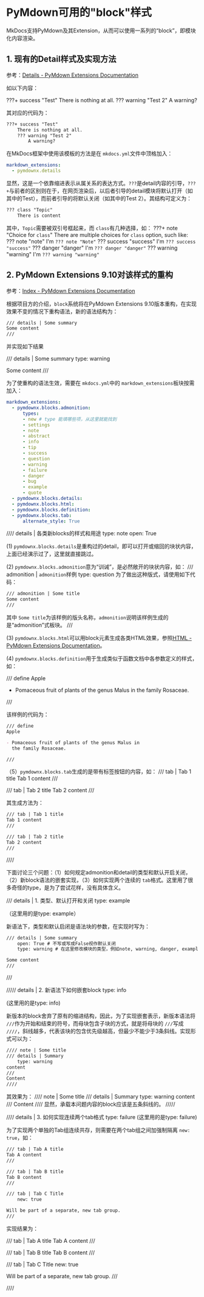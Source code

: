 # PyMdown可用的"block"样式

MkDocs支持PyMdown及其Extension，从而可以使用一系列的“block”，即模块化内容渲染。

## 1. 现有的Detail样式及实现方法

参考：[Details - PyMdown Extensions Documentation](https://facelessuser.github.io/pymdown-extensions/extensions/details/)

如以下内容：

???+ success "Test"
    There is nothing at all.
    ??? warning "Test 2"
        A warning?

其对应的代码为：

```markdown
???+ success "Test"
    There is nothing at all.
    ??? warning "Test 2"
        A warning?
```

在MkDocs框架中使用该模板的方法是在 `mkdocs.yml`文件中顶格加入：

```yaml
markdown_extensions:
  - pymdownx.details
```

显然，这是一个依靠缩进表示从属关系的表达方式。`???`是detail内容的引导，`???+`与前者的区别则在于，在网页渲染后，以后者引导的detail模块将默认打开（如其中的Test），而前者引导的将默认关闭（如其中的Test 2）。其结构可定义为：

```markdown
??? class "Topic"
    There is content
```

其中，`Topic`需要被双引号框起来，而 `class`有几种选择，如：
???+ note "Choice for `class`"
    There are multiple choices for `class` option, such like:
    ??? note "note"
        I'm `??? note "Note"`
    ??? success "success"
        I'm `??? success "success"`
    ??? danger "danger"
        I'm `??? danger "danger"`
    ??? warning "warning"
        I'm `??? warning "warning"`

## 2. PyMdown Extensions 9.10对该样式的重构

参考：[Index - PyMdown Extensions Documentation](https://facelessuser.github.io/pymdown-extensions/extensions/blocks/)

根据项目方的介绍，`block`系统将在PyMdown Extensions 9.10版本重构，在实现效果不变的情况下重构语法，新的语法结构为：

```markdown
/// details | Some summary
Some content
///
```

并实现如下结果

/// details | Some summary
    type: warning

Some content
///

为了使重构的语法生效，需要在 `mkdocs.yml`中的 `markdown_extensions`板块按需加入：

```yaml
markdown_extensions:
  - pymdownx.blocks.admonition:
      types:
      - new # type 能填哪些项，从这里就能找到
      - settings
      - note
      - abstract
      - info
      - tip
      - success
      - question
      - warning
      - failure
      - danger
      - bug
      - example
      - quote
  - pymdownx.blocks.details:
  - pymdownx.blocks.html:
  - pymdownx.blocks.definition:
  - pymdownx.blocks.tab:
      alternate_style: True
```

//// details | 各类新blocks的样式和用途
    type: note
    open: True

(1) `pymdownx.blocks.details`是重构过的detail，即可以打开或缩回的块状内容，上面已经演示过了，这里就直接跳过。

(2) `pymdownx.blocks.admonition`意为“训诫”，是必然敞开的块状内容，如：
/// admonition | `admonition`样例
    type: question
为了做出这种版式，请使用如下代码：

```markdown
/// admonition | Some title
Some content
///
```

其中 `Some title`为该样例的版头名称，`admonition`说明该样例生成的是“admonition”式板块。
///

(3) `pymdownx.blocks.html`可以用block元素生成各类HTML效果，参照[HTML - PyMdown Extensions Documentation](https://facelessuser.github.io/pymdown-extensions/extensions/blocks/plugins/html/)。

(4) `pymdownx.blocks.definition`用于生成类似于函数文档中各参数定义的样式，如：

/// define
Apple

- Pomaceous fruit of plants of the genus Malus in
  the family Rosaceae.

///

该样例的代码为：

```markdown
/// define
Apple

- Pomaceous fruit of plants of the genus Malus in
  the family Rosaceae.

///
```

（5）`pymdownx.blocks.tab`生成的是带有标签按钮的内容，如：
/// tab | Tab 1 title
Tab 1 content
///

/// tab | Tab 2 title
Tab 2 content
///

其生成方法为：

```markdown
/// tab | Tab 1 title
Tab 1 content
///

/// tab | Tab 2 title
Tab 2 content
///
```

////

下面讨论三个问题：（1）如何规定admonition和detail的类型和默认开启关闭，（2）新block语法的嵌套实现，（3）如何实现两个连续的 `tab`格式。这里用了很多奇怪的type，是为了尝试花样，没有具体含义。

/// details | 1. 类型、默认打开和关闭
    type: example

（这里用的是type: example）

新语法下，类型和默认启闭是语法块的参数，在实现时写为：

```markdown
/// details | Some summary
    open: True # 不写或写成False视作默认关闭
    type: warning # 在这里修改模块的类型，例如note, warning, danger, example等

Some content
///
```

///

///// details | 2. 新语法下如何嵌套block
    type: info

(这里用的是type: info)

新版本的block舍弃了原有的缩进结构，因此，为了实现嵌套表示，新版本语法将 `///`作为开始和结束的符号，而母块包含子块的方式，就是将母块的 `///`写成 `////`，斜线越多，代表该块的包含优先级越高，但最少不能少于3条斜线。实现形式可以为：

```markdown
//// note | Some title
/// details | Summary
    type: warning
content
///
Content
////
```

其效果为：
//// note | Some title
/// details | Summary
    type: warning
content
///
Content
////
显然，承载本问题内容的block应该是五条斜线的。
/////

//// details | 3. 如何实现连续两个tab格式
    type: failure
(这里用的是type: failure)

为了实现两个单独的Tab组连续共存，则需要在两个tab组之间加强制隔离 `new: true`，如：

```markdown
/// tab | Tab A title
Tab A content
///

/// tab | Tab B title
Tab B content
///

/// tab | Tab C Title
    new: true

Will be part of a separate, new tab group.
///
```

实现结果为：

/// tab | Tab A title
Tab A content
///

/// tab | Tab B title
Tab B content
///

/// tab | Tab C Title
    new: true

Will be part of a separate, new tab group.
///

////

